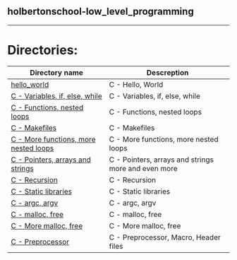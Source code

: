 ## holbertonschool-low_level_programming

---

# Directories:

| Directory name                                                          | Descreption                                         |
| ----------------------------------------------------------------------- | --------------------------------------------------- |
| [hello_world](./hello_world/)                                           | C - Hello, World                                    |
| [C - Variables, if, else, while](./variables_if_else_while/)            | C - Variables, if, else, while                      |
| [C - Functions, nested loops](./functions_nested_loops/)                | C - Functions, nested loops                         |
| [C - Makefiles](./makefiles/)                                           | C - Makefiles                                       |
| [C - More functions, more nested loops](./more_functions_nested_loops/) | C - More functions, more nested loops               |
| [C - Pointers, arrays and strings](./pointers_arrays_strings/)          | C - Pointers, arrays and strings more and even more |
| [C - Recursion](./recursion/)                                           | C - Recursion                                       |
| [C - Static libraries](./static_libraries/)                             | C - Static libraries                                |
| [C - argc, argv](./argc_argv/)                                          | C - argc, argv                                      |
| [C - malloc, free](./malloc_free/)                                      | C - malloc, free                                    |
| [C - More malloc, free](./more_malloc_free/)                            | C - More malloc, free                               |
| [C - Preprocessor](./preprocessor/)                                     | C - Preprocessor, Macro, Header files               |
